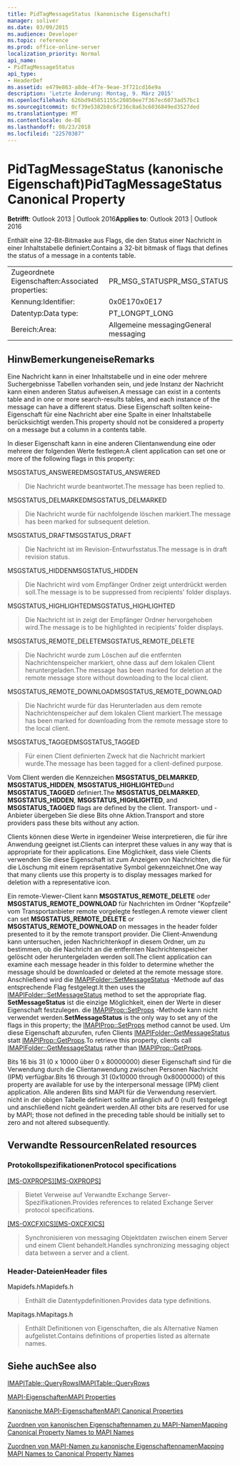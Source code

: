 ```yaml
---
title: PidTagMessageStatus (kanonische Eigenschaft)
manager: soliver
ms.date: 03/09/2015
ms.audience: Developer
ms.topic: reference
ms.prod: office-online-server
localization_priority: Normal
api_name:
- PidTagMessageStatus
api_type:
- HeaderDef
ms.assetid: e479e863-a8de-4f7e-9eae-3f721cd16e9a
description: 'Letzte Änderung: Montag, 9. März 2015'
ms.openlocfilehash: 626bd945851155c20850ee7f367ec6073ad57bc1
ms.sourcegitcommit: 0cf39e5382b8c6f236c8a63c6036849ed3527ded
ms.translationtype: MT
ms.contentlocale: de-DE
ms.lasthandoff: 08/23/2018
ms.locfileid: "22570387"
---
```

# <a name="pidtagmessagestatus-canonical-property"></a><span data-ttu-id="25d88-103">PidTagMessageStatus (kanonische Eigenschaft)</span><span class="sxs-lookup"><span data-stu-id="25d88-103">PidTagMessageStatus Canonical Property</span></span>

  
  
<span data-ttu-id="25d88-104">**Betrifft**: Outlook 2013 | Outlook 2016</span><span class="sxs-lookup"><span data-stu-id="25d88-104">**Applies to**: Outlook 2013 | Outlook 2016</span></span> 
  
<span data-ttu-id="25d88-105">Enthält eine 32-Bit-Bitmaske aus Flags, die den Status einer Nachricht in einer Inhaltstabelle definiert.</span><span class="sxs-lookup"><span data-stu-id="25d88-105">Contains a 32-bit bitmask of flags that defines the status of a message in a contents table.</span></span> 
  
|||
|:-----|:-----|
|<span data-ttu-id="25d88-106">Zugeordnete Eigenschaften:</span><span class="sxs-lookup"><span data-stu-id="25d88-106">Associated properties:</span></span>  <br/> |<span data-ttu-id="25d88-107">PR_MSG_STATUS</span><span class="sxs-lookup"><span data-stu-id="25d88-107">PR_MSG_STATUS</span></span>  <br/> |
|<span data-ttu-id="25d88-108">Kennung:</span><span class="sxs-lookup"><span data-stu-id="25d88-108">Identifier:</span></span>  <br/> |<span data-ttu-id="25d88-109">0x0E17</span><span class="sxs-lookup"><span data-stu-id="25d88-109">0x0E17</span></span>  <br/> |
|<span data-ttu-id="25d88-110">Datentyp:</span><span class="sxs-lookup"><span data-stu-id="25d88-110">Data type:</span></span>  <br/> |<span data-ttu-id="25d88-111">PT_LONG</span><span class="sxs-lookup"><span data-stu-id="25d88-111">PT_LONG</span></span>  <br/> |
|<span data-ttu-id="25d88-112">Bereich:</span><span class="sxs-lookup"><span data-stu-id="25d88-112">Area:</span></span>  <br/> |<span data-ttu-id="25d88-113">Allgemeine messaging</span><span class="sxs-lookup"><span data-stu-id="25d88-113">General messaging</span></span>  <br/> |
   
## <a name="remarks"></a><span data-ttu-id="25d88-114">HinwBemerkungeneise</span><span class="sxs-lookup"><span data-stu-id="25d88-114">Remarks</span></span>

<span data-ttu-id="25d88-115">Eine Nachricht kann in einer Inhaltstabelle und in eine oder mehrere Suchergebnisse Tabellen vorhanden sein, und jede Instanz der Nachricht kann einen anderen Status aufweisen.</span><span class="sxs-lookup"><span data-stu-id="25d88-115">A message can exist in a contents table and in one or more search-results tables, and each instance of the message can have a different status.</span></span> <span data-ttu-id="25d88-116">Diese Eigenschaft sollten keine-Eigenschaft für eine Nachricht aber eine Spalte in einer Inhaltstabelle berücksichtigt werden.</span><span class="sxs-lookup"><span data-stu-id="25d88-116">This property should not be considered a property on a message but a column in a contents table.</span></span> 
  
<span data-ttu-id="25d88-117">In dieser Eigenschaft kann in eine anderen Clientanwendung eine oder mehrere der folgenden Werte festlegen:</span><span class="sxs-lookup"><span data-stu-id="25d88-117">A client application can set one or more of the following flags in this property:</span></span> 
  
<span data-ttu-id="25d88-118">MSGSTATUS_ANSWERED</span><span class="sxs-lookup"><span data-stu-id="25d88-118">MSGSTATUS_ANSWERED</span></span> 
  
> <span data-ttu-id="25d88-119">Die Nachricht wurde beantwortet.</span><span class="sxs-lookup"><span data-stu-id="25d88-119">The message has been replied to.</span></span> 
    
<span data-ttu-id="25d88-120">MSGSTATUS_DELMARKED</span><span class="sxs-lookup"><span data-stu-id="25d88-120">MSGSTATUS_DELMARKED</span></span> 
  
> <span data-ttu-id="25d88-121">Die Nachricht wurde für nachfolgende löschen markiert.</span><span class="sxs-lookup"><span data-stu-id="25d88-121">The message has been marked for subsequent deletion.</span></span> 
    
<span data-ttu-id="25d88-122">MSGSTATUS_DRAFT</span><span class="sxs-lookup"><span data-stu-id="25d88-122">MSGSTATUS_DRAFT</span></span> 
  
> <span data-ttu-id="25d88-123">Die Nachricht ist im Revision-Entwurfsstatus.</span><span class="sxs-lookup"><span data-stu-id="25d88-123">The message is in draft revision status.</span></span> 
    
<span data-ttu-id="25d88-124">MSGSTATUS_HIDDEN</span><span class="sxs-lookup"><span data-stu-id="25d88-124">MSGSTATUS_HIDDEN</span></span> 
  
> <span data-ttu-id="25d88-125">Die Nachricht wird vom Empfänger Ordner zeigt unterdrückt werden soll.</span><span class="sxs-lookup"><span data-stu-id="25d88-125">The message is to be suppressed from recipients' folder displays.</span></span> 
    
<span data-ttu-id="25d88-126">MSGSTATUS_HIGHLIGHTED</span><span class="sxs-lookup"><span data-stu-id="25d88-126">MSGSTATUS_HIGHLIGHTED</span></span> 
  
> <span data-ttu-id="25d88-127">Die Nachricht ist in zeigt der Empfänger Ordner hervorgehoben wird.</span><span class="sxs-lookup"><span data-stu-id="25d88-127">The message is to be highlighted in recipients' folder displays.</span></span> 
    
<span data-ttu-id="25d88-128">MSGSTATUS_REMOTE_DELETE</span><span class="sxs-lookup"><span data-stu-id="25d88-128">MSGSTATUS_REMOTE_DELETE</span></span> 
  
> <span data-ttu-id="25d88-129">Die Nachricht wurde zum Löschen auf die entfernten Nachrichtenspeicher markiert, ohne dass auf dem lokalen Client heruntergeladen.</span><span class="sxs-lookup"><span data-stu-id="25d88-129">The message has been marked for deletion at the remote message store without downloading to the local client.</span></span> 
    
<span data-ttu-id="25d88-130">MSGSTATUS_REMOTE_DOWNLOAD</span><span class="sxs-lookup"><span data-stu-id="25d88-130">MSGSTATUS_REMOTE_DOWNLOAD</span></span> 
  
> <span data-ttu-id="25d88-131">Die Nachricht wurde für das Herunterladen aus dem remote Nachrichtenspeicher auf dem lokalen Client markiert.</span><span class="sxs-lookup"><span data-stu-id="25d88-131">The message has been marked for downloading from the remote message store to the local client.</span></span> 
    
<span data-ttu-id="25d88-132">MSGSTATUS_TAGGED</span><span class="sxs-lookup"><span data-stu-id="25d88-132">MSGSTATUS_TAGGED</span></span> 
  
> <span data-ttu-id="25d88-133">Für einen Client definierten Zweck hat die Nachricht markiert wurde.</span><span class="sxs-lookup"><span data-stu-id="25d88-133">The message has been tagged for a client-defined purpose.</span></span>
    
<span data-ttu-id="25d88-134">Vom Client werden die Kennzeichen **MSGSTATUS_DELMARKED**, **MSGSTATUS_HIDDEN**, **MSGSTATUS_HIGHLIGHTED**und **MSGSTATUS_TAGGED** definiert.</span><span class="sxs-lookup"><span data-stu-id="25d88-134">The **MSGSTATUS_DELMARKED**, **MSGSTATUS_HIDDEN**, **MSGSTATUS_HIGHLIGHTED**, and **MSGSTATUS_TAGGED** flags are defined by the client.</span></span> <span data-ttu-id="25d88-135">Transport- und -Anbieter übergeben Sie diese Bits ohne Aktion.</span><span class="sxs-lookup"><span data-stu-id="25d88-135">Transport and store providers pass these bits without any action.</span></span> 
  
<span data-ttu-id="25d88-136">Clients können diese Werte in irgendeiner Weise interpretieren, die für ihre Anwendung geeignet ist.</span><span class="sxs-lookup"><span data-stu-id="25d88-136">Clients can interpret these values in any way that is appropriate for their applications.</span></span> <span data-ttu-id="25d88-137">Eine Möglichkeit, dass viele Clients verwenden Sie diese Eigenschaft ist zum Anzeigen von Nachrichten, die für die Löschung mit einem repräsentative Symbol gekennzeichnet.</span><span class="sxs-lookup"><span data-stu-id="25d88-137">One way that many clients use this property is to display messages marked for deletion with a representative icon.</span></span> 
  
<span data-ttu-id="25d88-138">Ein remote-Viewer-Client kann **MSGSTATUS_REMOTE_DELETE** oder **MSGSTATUS_REMOTE_DOWNLOAD** für Nachrichten im Ordner "Kopfzeile" vom Transportanbieter remote vorgelegte festlegen.</span><span class="sxs-lookup"><span data-stu-id="25d88-138">A remote viewer client can set **MSGSTATUS_REMOTE_DELETE** or **MSGSTATUS_REMOTE_DOWNLOAD** on messages in the header folder presented to it by the remote transport provider.</span></span> <span data-ttu-id="25d88-139">Die Client-Anwendung kann untersuchen, jeden Nachrichtenkopf in diesem Ordner, um zu bestimmen, ob die Nachricht an die entfernten Nachrichtenspeicher gelöscht oder heruntergeladen werden soll.</span><span class="sxs-lookup"><span data-stu-id="25d88-139">The client application can examine each message header in this folder to determine whether the message should be downloaded or deleted at the remote message store.</span></span> <span data-ttu-id="25d88-140">Anschließend wird die [IMAPIFolder::SetMessageStatus](imapifolder-setmessagestatus.md) -Methode auf das entsprechende Flag festgelegt.</span><span class="sxs-lookup"><span data-stu-id="25d88-140">It then uses the [IMAPIFolder::SetMessageStatus](imapifolder-setmessagestatus.md) method to set the appropriate flag.</span></span> <span data-ttu-id="25d88-141">**SetMessageStatus** ist die einzige Möglichkeit, einen der Werte in dieser Eigenschaft festzulegen. die [IMAPIProp::SetProps](imapiprop-setprops.md) -Methode kann nicht verwendet werden.</span><span class="sxs-lookup"><span data-stu-id="25d88-141">**SetMessageStatus** is the only way to set any of the flags in this property; the [IMAPIProp::SetProps](imapiprop-setprops.md) method cannot be used.</span></span> <span data-ttu-id="25d88-142">Um diese Eigenschaft abzurufen, rufen Clients [IMAPIFolder::GetMessageStatus](imapifolder-getmessagestatus.md) statt [IMAPIProp::GetProps](imapiprop-getprops.md).</span><span class="sxs-lookup"><span data-stu-id="25d88-142">To retrieve this property, clients call [IMAPIFolder::GetMessageStatus](imapifolder-getmessagestatus.md) rather than [IMAPIProp::GetProps](imapiprop-getprops.md).</span></span>
  
<span data-ttu-id="25d88-143">Bits 16 bis 31 (0 x 10000 über 0 x 80000000) dieser Eigenschaft sind für die Verwendung durch die Clientanwendung zwischen Personen Nachricht (IPM) verfügbar.</span><span class="sxs-lookup"><span data-stu-id="25d88-143">Bits 16 through 31 (0x10000 through 0x80000000) of this property are available for use by the interpersonal message (IPM) client application.</span></span> <span data-ttu-id="25d88-144">Alle anderen Bits sind MAPI für die Verwendung reserviert. nicht in der obigen Tabelle definiert sollte anfänglich auf 0 (null) festgelegt und anschließend nicht geändert werden.</span><span class="sxs-lookup"><span data-stu-id="25d88-144">All other bits are reserved for use by MAPI; those not defined in the preceding table should be initially set to zero and not altered subsequently.</span></span> 
  
## <a name="related-resources"></a><span data-ttu-id="25d88-145">Verwandte Ressourcen</span><span class="sxs-lookup"><span data-stu-id="25d88-145">Related resources</span></span>

### <a name="protocol-specifications"></a><span data-ttu-id="25d88-146">Protokollspezifikationen</span><span class="sxs-lookup"><span data-stu-id="25d88-146">Protocol specifications</span></span>

<span data-ttu-id="25d88-147">[[MS-OXPROPS]](http://msdn.microsoft.com/library/f6ab1613-aefe-447d-a49c-18217230b148%28Office.15%29.aspx)</span><span class="sxs-lookup"><span data-stu-id="25d88-147">[[MS-OXPROPS]](http://msdn.microsoft.com/library/f6ab1613-aefe-447d-a49c-18217230b148%28Office.15%29.aspx)</span></span>
  
> <span data-ttu-id="25d88-148">Bietet Verweise auf Verwandte Exchange Server-Spezifikationen.</span><span class="sxs-lookup"><span data-stu-id="25d88-148">Provides references to related Exchange Server protocol specifications.</span></span>
    
<span data-ttu-id="25d88-149">[[MS-OXCFXICS]](http://msdn.microsoft.com/library/b9752f3d-d50d-44b8-9e6b-608a117c8532%28Office.15%29.aspx)</span><span class="sxs-lookup"><span data-stu-id="25d88-149">[[MS-OXCFXICS]](http://msdn.microsoft.com/library/b9752f3d-d50d-44b8-9e6b-608a117c8532%28Office.15%29.aspx)</span></span>
  
> <span data-ttu-id="25d88-150">Synchronisieren von messaging Objektdaten zwischen einem Server und einem Client behandelt.</span><span class="sxs-lookup"><span data-stu-id="25d88-150">Handles synchronizing messaging object data between a server and a client.</span></span>
    
### <a name="header-files"></a><span data-ttu-id="25d88-151">Header-Dateien</span><span class="sxs-lookup"><span data-stu-id="25d88-151">Header files</span></span>

<span data-ttu-id="25d88-152">Mapidefs.h</span><span class="sxs-lookup"><span data-stu-id="25d88-152">Mapidefs.h</span></span>
  
> <span data-ttu-id="25d88-153">Enthält die Datentypdefinitionen.</span><span class="sxs-lookup"><span data-stu-id="25d88-153">Provides data type definitions.</span></span>
    
<span data-ttu-id="25d88-154">Mapitags.h</span><span class="sxs-lookup"><span data-stu-id="25d88-154">Mapitags.h</span></span>
  
> <span data-ttu-id="25d88-155">Enthält Definitionen von Eigenschaften, die als Alternative Namen aufgelistet.</span><span class="sxs-lookup"><span data-stu-id="25d88-155">Contains definitions of properties listed as alternate names.</span></span>
    
## <a name="see-also"></a><span data-ttu-id="25d88-156">Siehe auch</span><span class="sxs-lookup"><span data-stu-id="25d88-156">See also</span></span>



[<span data-ttu-id="25d88-157">IMAPITable::QueryRows</span><span class="sxs-lookup"><span data-stu-id="25d88-157">IMAPITable::QueryRows</span></span>](imapitable-queryrows.md)


[<span data-ttu-id="25d88-158">MAPI-Eigenschaften</span><span class="sxs-lookup"><span data-stu-id="25d88-158">MAPI Properties</span></span>](mapi-properties.md)
  
[<span data-ttu-id="25d88-159">Kanonische MAPI-Eigenschaften</span><span class="sxs-lookup"><span data-stu-id="25d88-159">MAPI Canonical Properties</span></span>](mapi-canonical-properties.md)
  
[<span data-ttu-id="25d88-160">Zuordnen von kanonischen Eigenschaftennamen zu MAPI-Namen</span><span class="sxs-lookup"><span data-stu-id="25d88-160">Mapping Canonical Property Names to MAPI Names</span></span>](mapping-canonical-property-names-to-mapi-names.md)
  
[<span data-ttu-id="25d88-161">Zuordnen von MAPI-Namen zu kanonische Eigenschaftennamen</span><span class="sxs-lookup"><span data-stu-id="25d88-161">Mapping MAPI Names to Canonical Property Names</span></span>](mapping-mapi-names-to-canonical-property-names.md)

